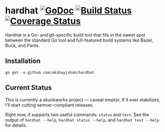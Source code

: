 # hardhat [![GoDoc][doc-img]][doc] [![Build Status][ci-img]][ci] [![Coverage Status][cov-img]][cov]

Hardhat is a Go- and git-specific build tool that fits in the sweet spot
between the standard Go tool and full-featured build systems like Bazel, Buck,
and Pants.

## Installation

```
go get -u github.com/akshayjshah/hardhat
```

## Current Status

This is currently a skunkworks project &mdash; caveat emptor. If it ever
stabilizes, I'll start cutting semver-compliant releases.

Right now, it supports two useful commands: `status` and `test`. See the
output of `hardhat --help`, `hardhat status --help`, and `hardhat test --help`
for details.

[doc-img]: https://godoc.org/github.com/akshayjshah/hardhat?status.svg
[doc]: https://godoc.org/github.com/akshayjshah/hardhat
[ci-img]: https://travis-ci.org/akshayjshah/hardhat.svg?branch=master
[ci]: https://travis-ci.org/akshayjshah/hardhat
[cov-img]: https://codecov.io/gh/akshayjshah/hardhat/branch/master/graph/badge.svg
[cov]: https://codecov.io/gh/akshayjshah/hardhat
